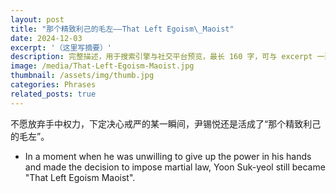 ```yaml
---
layout: post
title: "那个精致利己的毛左——That Left Egoism\_Maoist"
date: 2024-12-03
excerpt: '（这里写摘要）'
description: 完整描述，用于搜索引擎与社交平台预览，最长 160 字，可与 excerpt 一致
image: /media/That-Left-Egoism-Maoist.jpg
thumbnail: /assets/img/thumb.jpg
categories: Phrases
related_posts: true
---
```


不愿放弃手中权力，下定决心戒严的某一瞬间，尹锡悦还是活成了“那个精致利己的毛左”。

- In a moment when he was unwilling to give up the power in his hands and made the decision to impose martial law, Yoon Suk-yeol still became "That Left Egoism Maoist".
